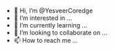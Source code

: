 - 👋 Hi, I’m @YesveerCoredge
- 👀 I’m interested in ...
- 🌱 I’m currently learning ...
- 💞️ I’m looking to collaborate on ...
- 📫 How to reach me ...

<!---
YesveerCoredge/YesveerCoredge is a ✨ special ✨ repository because its `README.md` (this file) appears on your GitHub profile.
You can click the Preview link to take a look at your changes.
--->
